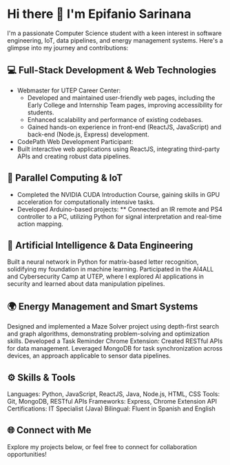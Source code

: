 # Hi there 👋 I'm Epifanio Sarinana
I'm a passionate Computer Science student with a keen interest in software engineering, IoT, data pipelines, and energy management systems. Here's a glimpse into my journey and contributions:

## 💻 Full-Stack Development & Web Technologies
* Webmaster for UTEP Career Center:
  * Developed and maintained user-friendly web pages, including the Early College and Internship Team pages, improving accessibility for students.
  * Enhanced scalability and performance of existing codebases.
  * Gained hands-on experience in front-end (ReactJS, JavaScript) and back-end (Node.js, Express) development.
* CodePath Web Development Participant:
 * Built interactive web applications using ReactJS, integrating third-party APIs and creating robust data pipelines.

## 🔢 Parallel Computing & IoT
* Completed the NVIDIA CUDA Introduction Course, gaining skills in GPU acceleration for computationally intensive tasks.
* Developed Arduino-based projects:
  ** Connected an IR remote and PS4 controller to a PC, utilizing Python for signal interpretation and real-time action mapping.

## 🤖 Artificial Intelligence & Data Engineering
Built a neural network in Python for matrix-based letter recognition, solidifying my foundation in machine learning.
Participated in the AI4ALL and Cybersecurity Camp at UTEP, where I explored AI applications in security and learned about data manipulation pipelines.

## 🌍 Energy Management and Smart Systems
Designed and implemented a Maze Solver project using depth-first search and graph algorithms, demonstrating problem-solving and optimization skills.
Developed a Task Reminder Chrome Extension:
  Created RESTful APIs for data management.
  Leveraged MongoDB for task synchronization across devices, an approach applicable to sensor data pipelines.

## ⚙️ Skills & Tools
Languages: Python, JavaScript, ReactJS, Java, Node.js, HTML, CSS
Tools: Git, MongoDB, RESTful APIs
Frameworks: Express, Chrome Extension API
Certifications: IT Specialist (Java)
Bilingual: Fluent in Spanish and English

## 🌐 Connect with Me
Explore my projects below, or feel free to connect for collaboration opportunities!
